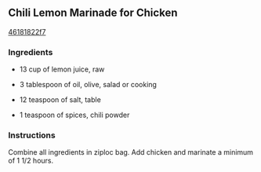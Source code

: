 ## Chili Lemon Marinade for Chicken

[46181822f7](http://www.food.com/recipe/chili-lemon-marinade-for-chicken-276941)

### Ingredients

 - 13 cup of lemon juice, raw

 - 3 tablespoon of oil, olive, salad or cooking

 - 12 teaspoon of salt, table

 - 1 teaspoon of spices, chili powder

### Instructions

Combine all ingredients in ziploc bag. Add chicken and marinate a minimum of 1 1/2 hours.